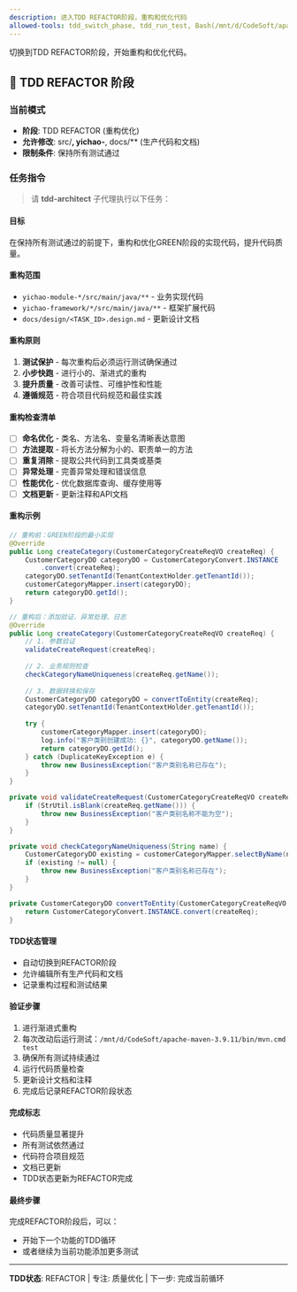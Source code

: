 ```yaml
---
description: 进入TDD REFACTOR阶段，重构和优化代码
allowed-tools: tdd_switch_phase, tdd_run_test, Bash(/mnt/d/CodeSoft/apache-maven-3.9.11/bin/mvn.cmd:*)
---
```


切换到TDD REFACTOR阶段，开始重构和优化代码。

## 🔄 TDD REFACTOR 阶段

### 当前模式
- **阶段**: TDD REFACTOR (重构优化)
- **允许修改**: src/**, yichao-**, docs/** (生产代码和文档)
- **限制条件**: 保持所有测试通过

### 任务指令

> 请 **tdd-architect** 子代理执行以下任务：

#### 目标
在保持所有测试通过的前提下，重构和优化GREEN阶段的实现代码，提升代码质量。

#### 重构范围
- `yichao-module-*/src/main/java/**` - 业务实现代码
- `yichao-framework/*/src/main/java/**` - 框架扩展代码
- `docs/design/<TASK_ID>.design.md` - 更新设计文档

#### 重构原则
1. **测试保护** - 每次重构后必须运行测试确保通过
2. **小步快跑** - 进行小的、渐进式的重构
3. **提升质量** - 改善可读性、可维护性和性能
4. **遵循规范** - 符合项目代码规范和最佳实践

#### 重构检查清单
- [ ] **命名优化** - 类名、方法名、变量名清晰表达意图
- [ ] **方法提取** - 将长方法分解为小的、职责单一的方法
- [ ] **重复消除** - 提取公共代码到工具类或基类
- [ ] **异常处理** - 完善异常处理和错误信息
- [ ] **性能优化** - 优化数据库查询、缓存使用等
- [ ] **文档更新** - 更新注释和API文档

#### 重构示例
```java
// 重构前：GREEN阶段的最小实现
@Override
public Long createCategory(CustomerCategoryCreateReqVO createReq) {
    CustomerCategoryDO categoryDO = CustomerCategoryConvert.INSTANCE
        .convert(createReq);
    categoryDO.setTenantId(TenantContextHolder.getTenantId());
    customerCategoryMapper.insert(categoryDO);
    return categoryDO.getId();
}

// 重构后：添加验证、异常处理、日志
@Override
public Long createCategory(CustomerCategoryCreateReqVO createReq) {
    // 1. 参数验证
    validateCreateRequest(createReq);
    
    // 2. 业务规则检查
    checkCategoryNameUniqueness(createReq.getName());
    
    // 3. 数据转换和保存
    CustomerCategoryDO categoryDO = convertToEntity(createReq);
    categoryDO.setTenantId(TenantContextHolder.getTenantId());
    
    try {
        customerCategoryMapper.insert(categoryDO);
        log.info("客户类别创建成功: {}", categoryDO.getName());
        return categoryDO.getId();
    } catch (DuplicateKeyException e) {
        throw new BusinessException("客户类别名称已存在");
    }
}

private void validateCreateRequest(CustomerCategoryCreateReqVO createReq) {
    if (StrUtil.isBlank(createReq.getName())) {
        throw new BusinessException("客户类别名称不能为空");
    }
}

private void checkCategoryNameUniqueness(String name) {
    CustomerCategoryDO existing = customerCategoryMapper.selectByName(name);
    if (existing != null) {
        throw new BusinessException("客户类别名称已存在");
    }
}

private CustomerCategoryDO convertToEntity(CustomerCategoryCreateReqVO createReq) {
    return CustomerCategoryConvert.INSTANCE.convert(createReq);
}
```

#### TDD状态管理
- 自动切换到REFACTOR阶段
- 允许编辑所有生产代码和文档
- 记录重构过程和测试结果

#### 验证步骤
1. 进行渐进式重构
2. 每次改动后运行测试：`/mnt/d/CodeSoft/apache-maven-3.9.11/bin/mvn.cmd test`
3. 确保所有测试持续通过
4. 运行代码质量检查
5. 更新设计文档和注释
6. 完成后记录REFACTOR阶段状态

#### 完成标志
- 代码质量显著提升
- 所有测试依然通过
- 代码符合项目规范
- 文档已更新
- TDD状态更新为REFACTOR完成

#### 最终步骤
完成REFACTOR阶段后，可以：
- 开始下一个功能的TDD循环
- 或者继续为当前功能添加更多测试

---
**TDD状态**: REFACTOR | 专注: 质量优化 | 下一步: 完成当前循环